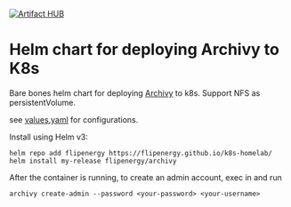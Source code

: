 [![Artifact HUB](https://img.shields.io/endpoint?url=https://artifacthub.io/badge/repository/flipenergy)](https://artifacthub.io/packages/search?repo=flipenergy)
# Helm chart for deploying Archivy to K8s

Bare bones helm chart for deploying [Archivy](https://archivy.github.io/) to k8s. Support NFS as persistentVolume.

see [values.yaml](syncthing/values.yaml) for configurations.

Install using Helm v3:

```
helm repo add flipenergy https://flipenergy.github.io/k8s-homelab/
helm install my-release flipenergy/archivy
```

After the container is running, to create an admin account, exec in and run
```
archivy create-admin --password <your-password> <your-username>
```
